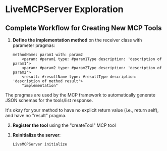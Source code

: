# LiveMCPServer Exploration

## Complete Workflow for Creating New MCP Tools

1. **Define the implementation method** on the receiver class with parameter pragmas:
   ```smalltalk
   methodName: param1 with: param2
       <param: #param1 type: #param1Type description: 'description of param1'>
       <param: #param2 type: #param2Type description: 'description of param2'>
	   <result: #resultName type: #resultType description: 'description of method result'>
       "implementation"
   ```

The pragmas are used by the MCP framework to automatically generate
JSON schemas for the tools/list response.

It's okay for your method to have no explicit return value (i.e.,
return self), and have no "result" pragma.

2. **Register the tool** using the "createTool" MCP tool

3. **Reinitialize the server**:
   ```smalltalk
   LiveMCPServer initialize
   ```
